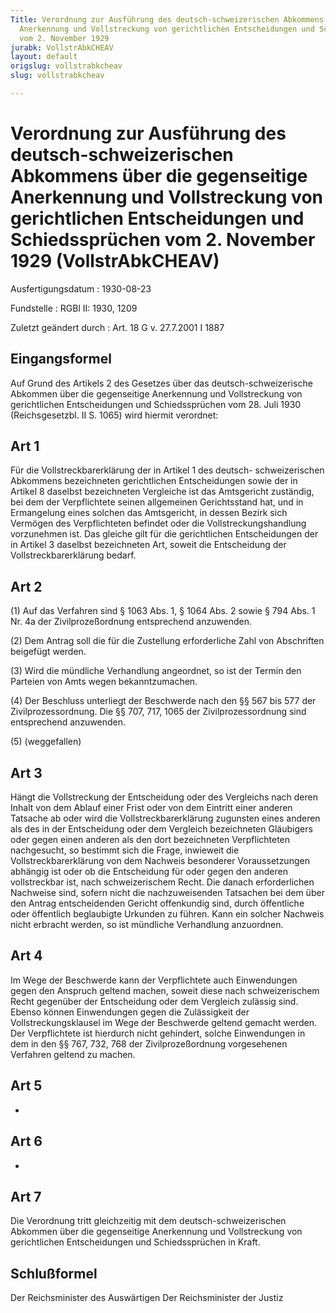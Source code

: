 ```yaml
---
Title: Verordnung zur Ausführung des deutsch-schweizerischen Abkommens über die gegenseitige
  Anerkennung und Vollstreckung von gerichtlichen Entscheidungen und Schiedssprüchen
  vom 2. November 1929
jurabk: VollstrAbkCHEAV
layout: default
origslug: vollstrabkcheav
slug: vollstrabkcheav

---
```


# Verordnung zur Ausführung des deutsch-schweizerischen Abkommens über die gegenseitige Anerkennung und Vollstreckung von gerichtlichen Entscheidungen und Schiedssprüchen vom 2. November 1929 (VollstrAbkCHEAV)

Ausfertigungsdatum
:   1930-08-23

Fundstelle
:   RGBl II: 1930, 1209

Zuletzt geändert durch
:   Art. 18 G v. 27.7.2001 I 1887

## Eingangsformel

Auf Grund des Artikels 2 des Gesetzes über das deutsch-schweizerische
Abkommen über die gegenseitige Anerkennung und Vollstreckung von
gerichtlichen Entscheidungen und Schiedssprüchen vom 28. Juli 1930
(Reichsgesetzbl. II S. 1065) wird hiermit verordnet:

## Art 1

Für die Vollstreckbarerklärung der in Artikel 1 des deutsch-
schweizerischen Abkommens bezeichneten gerichtlichen Entscheidungen
sowie der in Artikel 8 daselbst bezeichneten Vergleiche ist das
Amtsgericht zuständig, bei dem der Verpflichtete seinen allgemeinen
Gerichtsstand hat, und in Ermangelung eines solchen das Amtsgericht,
in dessen Bezirk sich Vermögen des Verpflichteten befindet oder die
Vollstreckungshandlung vorzunehmen ist. Das gleiche gilt für die
gerichtlichen Entscheidungen der in Artikel 3 daselbst bezeichneten
Art, soweit die Entscheidung der Vollstreckbarerklärung bedarf.

## Art 2

(1) Auf das Verfahren sind § 1063 Abs. 1, § 1064 Abs. 2 sowie § 794
Abs. 1 Nr. 4a der Zivilprozeßordnung entsprechend anzuwenden.

(2) Dem Antrag soll die für die Zustellung erforderliche Zahl von
Abschriften beigefügt werden.

(3) Wird die mündliche Verhandlung angeordnet, so ist der Termin den
Parteien von Amts wegen bekanntzumachen.

(4) Der Beschluss unterliegt der Beschwerde nach den §§ 567 bis 577
der Zivilprozessordnung. Die §§ 707, 717, 1065 der Zivilprozessordnung
sind entsprechend anzuwenden.

(5) (weggefallen)

## Art 3

Hängt die Vollstreckung der Entscheidung oder des Vergleichs nach
deren Inhalt von dem Ablauf einer Frist oder von dem Eintritt einer
anderen Tatsache ab oder wird die Vollstreckbarerklärung zugunsten
eines anderen als des in der Entscheidung oder dem Vergleich
bezeichneten Gläubigers oder gegen einen anderen als den dort
bezeichneten Verpflichteten nachgesucht, so bestimmt sich die Frage,
inwieweit die Vollstreckbarerklärung von dem Nachweis besonderer
Voraussetzungen abhängig ist oder ob die Entscheidung für oder gegen
den anderen vollstreckbar ist, nach schweizerischem Recht. Die danach
erforderlichen Nachweise sind, sofern nicht die nachzuweisenden
Tatsachen bei dem über den Antrag entscheidenden Gericht offenkundig
sind, durch öffentliche oder öffentlich beglaubigte Urkunden zu
führen. Kann ein solcher Nachweis nicht erbracht werden, so ist
mündliche Verhandlung anzuordnen.

## Art 4

Im Wege der Beschwerde kann der Verpflichtete auch Einwendungen gegen
den Anspruch geltend machen, soweit diese nach schweizerischem Recht
gegenüber der Entscheidung oder dem Vergleich zulässig sind. Ebenso
können Einwendungen gegen die Zulässigkeit der Vollstreckungsklausel
im Wege der Beschwerde geltend gemacht werden. Der Verpflichtete ist
hierdurch nicht gehindert, solche Einwendungen in dem in den §§ 767,
732, 768 der Zivilprozeßordnung vorgesehenen Verfahren geltend zu
machen.

## Art 5

-

## Art 6

-

## Art 7

Die Verordnung tritt gleichzeitig mit dem deutsch-schweizerischen
Abkommen über die gegenseitige Anerkennung und Vollstreckung von
gerichtlichen Entscheidungen und Schiedssprüchen in Kraft.

## Schlußformel

Der Reichsminister des Auswärtigen
Der Reichsminister der Justiz

